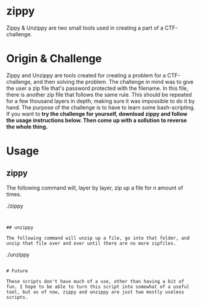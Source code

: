 # zippy
Zippy & Unzippy are two small tools used in creating a part of a CTF-challenge.

# Origin & Challenge

Zippy and Unzippy are tools created for creating a problem for a CTF-challenge, and then solving the problem. The challenge in mind was to give the user a zip file that's password protected with the filename. In this file, there is another zip file that follows the same rule. This should be repeated for a few thousand layers in depth, making sure it was impossible to do it by hand. The purpose of the challenge is to have to learn some bash-scripting. If you want to **try the challenge for yourself, download zippy and follow the usage instructions below. Then come up with a sollution to reverse the whole thing.**

# Usage

## zippy

The following command will, layer by layer, zip up a file for *n* amount of times.

./zippy <file> <depth>
```


## unzippy

The following command will unzip up a file, go into that folder, and unzip that file over and over until there are no more zipfiles.

```
./unzippy <file> 
```

# Future

These scripts don't have much of a use, other than having a bit of fun. I hope to be able to turn this script into somewhat of a useful tool, but as of now, zippy and unzippy are just two mostly useless scripts.
